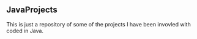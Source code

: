 ## JavaProjects

This is just a repository of some of the projects I have been invovled with coded in Java.
